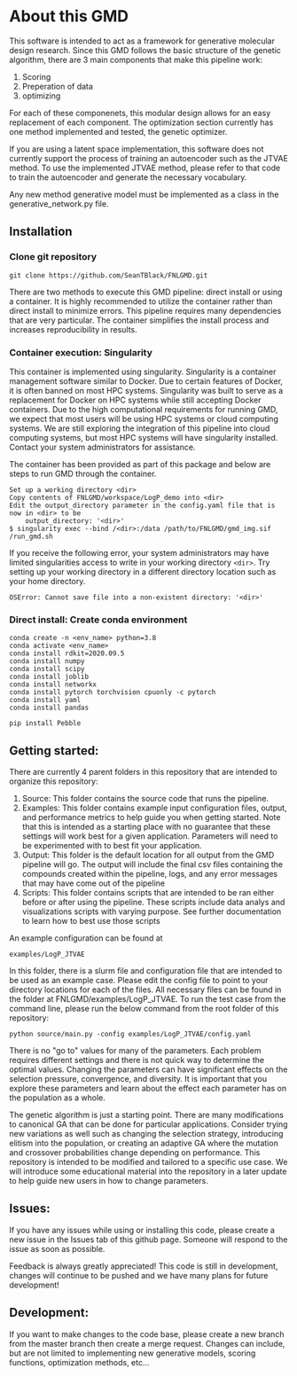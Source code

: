 # About this GMD

This software is intended to act as a framework for generative molecular design research. Since this GMD follows the basic structure of 
the genetic algorithm, there are 3 main components that make this pipeline work:
    
1. Scoring
2. Preperation of data
3. optimizing

For each of these componenets, this modular design allows for an easy replacement of each component. 
The optimization section currently has one method implemented and tested, the genetic optimizer.

If you are using a latent space implementation, this software does not currently support the process of training an autoencoder such as the JTVAE method. To use the implemented JTVAE method, please refer to that code to train
the autoencoder and generate the necessary vocabulary. 

Any new method generative model must be implemented as a class in the generative_network.py file. 

## Installation

### Clone git repository

`git clone https://github.com/SeanTBlack/FNLGMD.git`

There are two methods to execute this GMD pipeline: direct install or using a container. It is highly recommended to utilize the container rather than direct install to minimize errors. This pipeline requires many dependencies that are very particular. The container simplifies the install process and increases reproducibility in results. 

### Container execution: Singularity

This container is implemented using singularity. Singularity is a container management software similar to Docker. Due to certain features of Docker, it is often banned on most HPC systems. Singularity was built to serve as a replacement for Docker on HPC systems while still accepting Docker containers. Due to the high computational requirements for running GMD, we expect that most users will be using HPC systems or cloud computing systems. We are still exploring the integration of this pipeline into cloud computing systems, but most HPC systems will have singularity installed. Contact your system administrators for assistance.

The container has been provided as part of this package and below are steps to run GMD through the container.

```
Set up a working directory <dir> 
Copy contents of FNLGMD/workspace/LogP_demo into <dir>
Edit the output_directory parameter in the config.yaml file that is now in <dir> to be 
    output_directory: '<dir>'
$ singularity exec --bind /<dir>:/data /path/to/FNLGMD/gmd_img.sif /run_gmd.sh
```

If you receive the following error, your system administrators may have limited singularities access to write in your working directory `<dir>`. Try setting up your working directory in a different directory location such as your home directory.

```
OSError: Cannot save file into a non-existent directory: '<dir>'
```


### Direct install: Create conda environment

```
conda create -n <env_name> python=3.8
conda activate <env_name> 
conda install rdkit=2020.09.5 
conda install numpy 
conda install scipy
conda install joblib
conda install networkx 
conda install pytorch torchvision cpuonly -c pytorch
conda install yaml
conda install pandas

pip install Pebble
```

## Getting started:

There are currently 4 parent folders in this repository that are intended to organize this repository:

1. Source: This folder contains the source code that runs the pipeline.
2. Examples: This folder contains example input configuration files, output, and performance metrics to help guide you when getting started. Note that this is intended as a starting place with no guarantee that these settings will work best for a given application. Parameters will need to be experimented with to best fit your application.
3. Output: This folder is the default location for all output from the GMD pipeline will go. The output will include the final csv files containing the compounds created within the pipeline, logs, and any error messages that may have come out of the pipeline
4. Scripts: This folder contains scripts that are intended to be ran either before or after using the pipeline. These scripts include data analys and visualizations scripts with varying purpose. See further documentation to learn how to best use those scripts

An example configuration can be found at 

`examples/LogP_JTVAE`

In this folder, there is a slurm file and configuration file that are intended to be used as an example case. Please edit the config file to point to your directory locations for each of the files. All necessary files can be found in the folder at FNLGMD/examples/LogP_JTVAE. To run the test case from the command line, please run the below command from the root folder of this repository:

`python source/main.py -config examples/LogP_JTVAE/config.yaml`

There is no "go to" values for many of the parameters. Each problem requires different settings and there is not quick way to determine the optimal values. Changing the parameters can have significant effects on the selection pressure, convergence, and diversity. It is important that you explore these parameters and learn about the effect each parameter has on the population as a whole. 

The genetic algorithm is just a starting point. There are many modifications to canonical GA that can be done for particular applications. Consider trying new variations as well such as changing the selection strategy, introducing elitism into the population, or creating an adaptive GA where the mutation and crossover probabilities change depending on performance. This repository is intended to be modified and tailored to a specific use case. We will introduce some educational material into the repository in a later update to help guide new users in how to change parameters.

## Issues:

If you have any issues while using or installing this code, please create a new issue in the Issues tab of this github page. Someone will respond to the issue as soon as possible.

Feedback is always greatly appreciated! This code is still in development, changes will continue to be pushed and we have many plans for future development! 

## Development:

If you want to make changes to the code base, please create a new branch from the master branch then create a merge request. Changes can include, but are not limited to implementing new generative models, scoring functions, optimization methods, etc...

